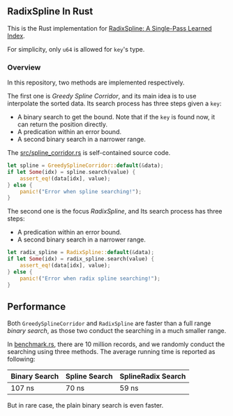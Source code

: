 ## RadixSpline In Rust
This is the Rust implementation for [RadixSpline: A Single-Pass Learned Index](https://github.com/learnedsystems/RadixSpline).

For simplicity, only `u64` is allowed for `key`'s type.

### Overview
In this repository, two methods are implemented respectively. 

The first one is *Greedy Spline Corridor*, and its main idea is to use interpolate the sorted data. Its search process has three steps given a `key`:

- A binary search to get the bound. Note that if the `key` is found now, it can return the position directly.
- A predication within an error bound.
- A second binary search in a narrower range.

The [src/spline_corridor.rs](src/spline_corridor.rs) is self-contained source code.


```rust
let spline = GreedySplineCorridor::default(&data);
if let Some(idx) = spline.search(value) {
    assert_eq!(data[idx], value);
} else {
    panic!("Error when spline searching!");
}
```

The second one is the focus *RadixSpline*, and Its search process has three steps:

- A predication within an error bound.
- A second binary search in a narrower range.

```rust
let radix_spline = RadixSpline::default(&data);
if let Some(idx) = radix_spline.search(value) {
    assert_eq!(data[idx], value);
} else {
    panic!("Error when radix spline searching!");
}
```

## Performance
Both `GreedySplineCorridor` and `RadixSpline` are faster than a full range *binary search*, as those two conduct the searching in a much smaller range.

In [benchmark.rs](src/bin/benchmark.rs), there are 10 million records, and we randomly conduct the searching using three methods. The average running time is reported as following:

Binary Search | Spline Search | SplineRadix Search |
------------- | ------------- | ------------------ |
107 ns        | 70 ns  | 59 ns |

But in rare case, the plain binary search is even faster.